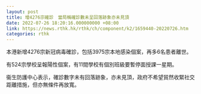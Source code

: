 ```yaml
---
layout: post
title: 增4276宗確診　當局稱確診數未呈回落跡象亦未見頂
date: 2022-07-26 18:20:16.000000000 +08:00
link: https://news.rthk.hk/rthk/ch/component/k2/1659440-20220726.htm
categories: rthk
---
```


本港新增4276宗新冠病毒確診，包括3975宗本地感染個案，再多6名患者離世。

有524宗學校呈報陽性個案，有11間學校有個別班級要暫停面授課一星期。

衞生防護中心表示，確診數字未有回落跡象，亦未見頂，政府不希望貿然收緊社交距離措施，但亦無條件再放寬。
